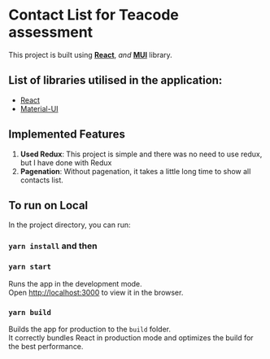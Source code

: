 # Contact List for Teacode assessment
This project is built using **[React](https://reactjs.org/)**, _and_ **[MUI](https://mui.com/)** library.

## List of libraries utilised in the application:
- [React](https://reactjs.org/)
- [Material-UI](https://mui.com/)

## Implemented Features
1. **Used Redux**: This project is simple and there was no need to use redux, but I have done with Redux
2. **Pagenation**: Without pagenation, it takes a little long time to show all contacts list.

## To run on Local

In the project directory, you can run:
### `yarn install` and then

### `yarn start`

Runs the app in the development mode.\
Open [http://localhost:3000](http://localhost:3000) to view it in the browser.

### `yarn build`

Builds the app for production to the `build` folder.\
It correctly bundles React in production mode and optimizes the build for the best performance.